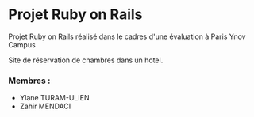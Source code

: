 # Projet Ruby on Rails
Projet Ruby on Rails réalisé dans le cadres d'une évaluation à Paris Ynov Campus


Site de réservation de chambres dans un hotel.

### Membres :
- Ylane TURAM-ULIEN
- Zahir MENDACI
